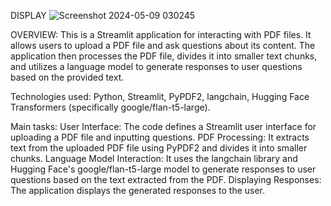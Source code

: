 DISPLAY 
![Screenshot 2024-05-09 030245](https://github.com/phamthikimdung/Chat_With_Your_PDF/assets/169218029/4022a02a-03ce-4d78-b4ab-c7728f2e7269)


OVERVIEW: 
This is a Streamlit application for interacting with PDF files. 
It allows users to upload a PDF file and ask questions about its content. 
The application then processes the PDF file, divides it into smaller text chunks, 
and utilizes a language model to generate responses to user questions based on the provided text.

Technologies used:
Python, Streamlit, PyPDF2, langchain, Hugging Face Transformers (specifically google/flan-t5-large).

Main tasks:
User Interface: The code defines a Streamlit user interface for uploading a PDF file and inputting questions. PDF Processing: It extracts text from the uploaded PDF file using PyPDF2 and divides it into smaller chunks. Language Model Interaction: It uses the langchain library and Hugging Face's google/flan-t5-large
model to generate responses to user questions based on the text extracted from the PDF. Displaying Responses: The application displays the generated responses to the user.





